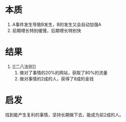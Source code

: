 # 本质
1. A事件发生导致B发生，B的发生又会自动加强A
2. 前期增长特别缓慢，后期增长特别快
# 结果
1. [[二八法则]]
	1. 做对了事情的20%的网站，获取了80%的流量
	2. 做对事情的2成的人，获得了8成的金钱
# 启发
找到能产生复利的事情，坚持长期做下去，能成为前2成的人。